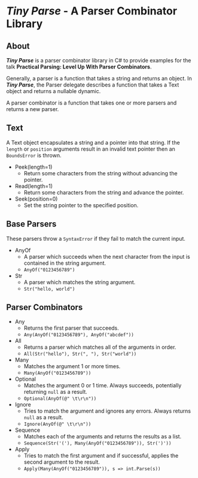 ***Tiny Parse*** - A Parser Combinator Library
===

About
---
***Tiny Parse*** is a parser combinator library in C# to provide examples for the talk 
**Practical Parsing: Level Up With Parser Combinators**.

Generally, a parser is a function that takes a string and returns an object. In ***Tiny Parse***,
the Parser delegate describes a function that takes a Text object and returns a nullable dynamic.

A parser combinator is a function that takes one or more parsers and returns a new parser.

Text
---
A Text object encapsulates a string and a pointer into that string. If the ```length``` or
```position``` arguments result in an invalid text pointer then an ```BoundsError```
is thrown.

- Peek(length=1)
    - Return some characters from the string without advancing the pointer.
- Read(length=1)
    - Return some characters from the string and advance the pointer.
- Seek(position=0)
    - Set the string pointer to the specified position.

Base Parsers
---
These parsers throw a ```SyntaxError``` if they fail to match the current input.

- AnyOf
    - A parser which succeeds when the next character from the input is contained in the string argument.
    - ```AnyOf("0123456789")```
- Str
    - A parser which matches the string argument.
    - ```Str("hello, world")```

Parser Combinators
---

- Any 
    - Returns the first parser that succeeds.
    - ```Any(AnyOf("0123456789"), AnyOf("abcdef"))```
- All
    - Returns a parser which matches all of the arguments in order.
    - ```All(Str("hello"), Str(", "), Str("world"))```
- Many
    - Matches the argument 1 or more times.
    - ```Many(AnyOf("0123456789"))```
- Optional
    - Matches the argument 0 or 1 time. Always succeeds,
    potentially returning ```null``` as a result.
    - ```Optional(AnyOf(@" \t\r\n"))```
- Ignore
    - Tries to match the argument and ignores any errors. 
    Always returns ```null``` as a result.
    - ```Ignore(AnyOf(@" \t\r\n"))```
- Sequence
    - Matches each of the arguments and returns the results as a list.
    -  ```Sequence(Str('('), Many(AnyOf("0123456789")), Str(')'))```
- Apply
    - Tries to match the first argument and if successful, applies the second argument to the result.
    - ```Apply(Many(AnyOf("0123456789")), s => int.Parse(s))```

